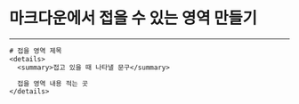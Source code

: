 # 마크다운에서 접을 수 있는 영역 만들기

***
```txt
# 접을 영역 제목
<details>
  <summary>접고 있을 때 나타낼 문구</summary>

  접을 영역 내용 적는 곳
</details>
```